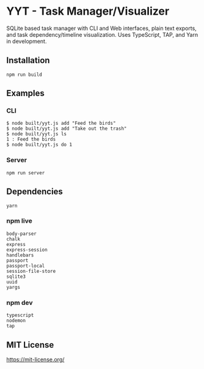 # YYT - Task Manager/Visualizer

SQLite based task manager with CLI and Web interfaces, plain text exports, and
task dependency/timeline visualization. Uses TypeScript, TAP, and Yarn in
development.

## Installation
```
npm run build
```
## Examples

### CLI
```
$ node built/yyt.js add "Feed the birds"
$ node built/yyt.js add "Take out the trash"
$ node built/yyt.js ls
1 : Feed the birds
$ node built/yyt.js do 1
```
### Server
```
npm run server
```
## Dependencies
```
yarn
```
### npm live
```
body-parser
chalk
express
express-session
handlebars
passport
passport-local
session-file-store
sqlite3
uuid
yargs
```
### npm dev
```
typescript
nodemon
tap
```
## MIT License

https://mit-license.org/
